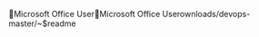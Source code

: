 Microsoft Office User                                 M i c r o s o f t   O f f i c e   U s e r   o w n l o a d s / d e v o p s - m a s t e r / ~ $ r e a d m e 